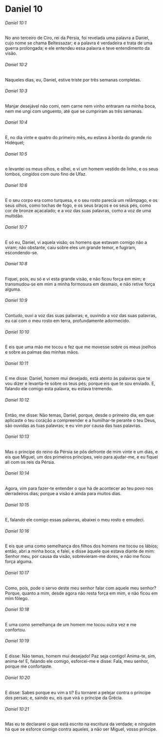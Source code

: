 # Daniel 10

###### Daniel 10:1

No ano terceiro de Ciro, rei da Pérsia, foi revelada uma palavra a Daniel, cujo nome se chama Beltessazar; e a palavra é verdadeira e trata de uma guerra prolongada; e ele entendeu essa palavra e teve entendimento da visão.

###### Daniel 10:2

Naqueles dias, eu, Daniel, estive triste por três semanas completas.

###### Daniel 10:3

Manjar desejável não comi, nem carne nem vinho entraram na minha boca, nem me ungi com unguento, até que se cumpriram as três semanas.

###### Daniel 10:4

E, no dia vinte e quatro do primeiro mês, eu estava à borda do grande rio Hidéquel;

###### Daniel 10:5

e levantei os meus olhos, e olhei, e vi um homem vestido de linho, e os seus lombos, cingidos com ouro fino de Ufaz.

###### Daniel 10:6

E o seu corpo era como turquesa, e o seu rosto parecia um relâmpago, e os seus olhos, como tochas de fogo, e os seus braços e os seus pés, como cor de bronze açacalado; e a voz das suas palavras, como a voz de uma multidão.

###### Daniel 10:7

E só eu, Daniel, vi aquela visão; os homens que estavam comigo não a viram; não obstante, caiu sobre eles um grande temor, e fugiram, escondendo-se.

###### Daniel 10:8

Fiquei, pois, eu só e vi esta grande visão, e não ficou força em mim; e transmudou-se em mim a minha formosura em desmaio, e não retive força alguma.

###### Daniel 10:9

Contudo, ouvi a voz das suas palavras; e, ouvindo a voz das suas palavras, eu caí com o meu rosto em terra, profundamente adormecido.

###### Daniel 10:10

E eis que uma mão me tocou e fez que me movesse sobre os meus joelhos e sobre as palmas das minhas mãos.

###### Daniel 10:11

E me disse: Daniel, homem mui desejado, está atento às palavras que te vou dizer e levanta-te sobre os teus pés; porque eis que te sou enviado. E, falando ele comigo esta palavra, eu estava tremendo.

###### Daniel 10:12

Então, me disse: Não temas, Daniel, porque, desde o primeiro dia, em que aplicaste o teu coração a compreender e a humilhar-te perante o teu Deus, são ouvidas as tuas palavras; e eu vim por causa das tuas palavras.

###### Daniel 10:13

Mas o príncipe do reino da Pérsia se pôs defronte de mim vinte e um dias, e eis que Miguel, um dos primeiros príncipes, veio para ajudar-me, e eu fiquei ali com os reis da Pérsia.

###### Daniel 10:14

Agora, vim para fazer-te entender o que há de acontecer ao teu povo nos derradeiros dias; porque a visão é ainda para muitos dias.

###### Daniel 10:15

E, falando ele comigo essas palavras, abaixei o meu rosto e emudeci.

###### Daniel 10:16

E eis que uma como semelhança dos filhos dos homens me tocou os lábios; então, abri a minha boca, e falei, e disse àquele que estava diante de mim: Senhor meu, por causa da visão, sobrevieram-me dores, e não me ficou força alguma.

###### Daniel 10:17

Como, pois, pode o servo deste meu senhor falar com aquele meu senhor? Porque, quanto a mim, desde agora não resta força em mim, e não ficou em mim fôlego.

###### Daniel 10:18

E uma como semelhança de um homem me tocou outra vez e me confortou.

###### Daniel 10:19

E disse: Não temas, homem mui desejado! Paz seja contigo! Anima-te, sim, anima-te! E, falando ele comigo, esforcei-me e disse: Fala, meu senhor, porque me confortaste.

###### Daniel 10:20

E disse: Sabes porque eu vim a ti? Eu tornarei a pelejar contra o príncipe dos persas; e, saindo eu, eis que virá o príncipe da Grécia.

###### Daniel 10:21

Mas eu te declararei o que está escrito na escritura da verdade; e ninguém há que se esforce comigo contra aqueles, a não ser Miguel, vosso príncipe.


